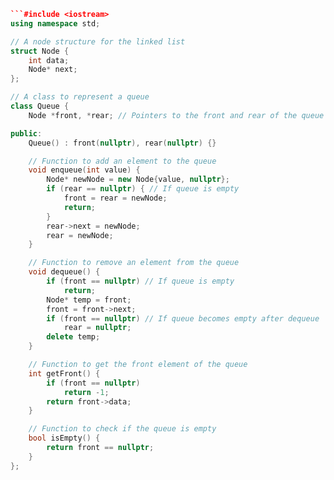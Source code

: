 ```c++
```#include <iostream>
using namespace std;

// A node structure for the linked list
struct Node {
    int data;
    Node* next;
};

// A class to represent a queue
class Queue {
    Node *front, *rear; // Pointers to the front and rear of the queue

public:
    Queue() : front(nullptr), rear(nullptr) {}

    // Function to add an element to the queue
    void enqueue(int value) {
        Node* newNode = new Node{value, nullptr};
        if (rear == nullptr) { // If queue is empty
            front = rear = newNode;
            return;
        }
        rear->next = newNode;
        rear = newNode;
    }

    // Function to remove an element from the queue
    void dequeue() {
        if (front == nullptr) // If queue is empty
            return;
        Node* temp = front;
        front = front->next;
        if (front == nullptr) // If queue becomes empty after dequeue
            rear = nullptr;
        delete temp;
    }

    // Function to get the front element of the queue
    int getFront() {
        if (front == nullptr)
            return -1;
        return front->data;
    }

    // Function to check if the queue is empty
    bool isEmpty() {
        return front == nullptr;
    }
};
